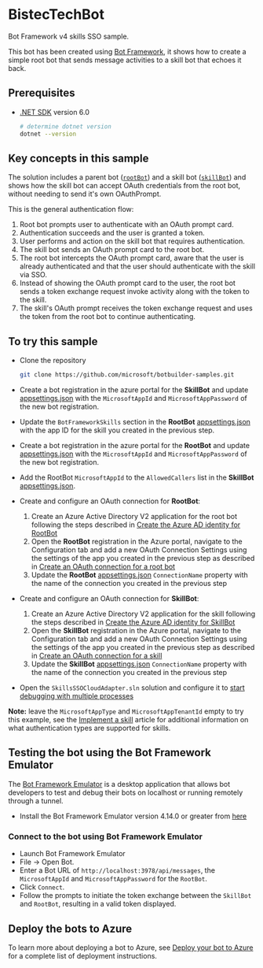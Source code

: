 # BistecTechBot

Bot Framework v4 skills SSO sample.

This bot has been created using [Bot Framework](https://dev.botframework.com), it shows how to create a simple root bot that sends message activities to a skill bot that echoes it back.

## Prerequisites

- [.NET SDK](https://dotnet.microsoft.com/download) version 6.0

  ```bash
  # determine dotnet version
  dotnet --version
  ```

## Key concepts in this sample

The solution includes a parent bot ([`rootBot`](RootBot/Bots/RootBot.cs)) and a skill bot ([`skillBot`](SkillBot/Bots/SkillBot.cs)) and shows how the skill bot can accept OAuth credentials from the root bot, without needing to send it's own OAuthPrompt.

This is the general authentication flow:

1. Root bot prompts user to authenticate with an OAuth prompt card.
2. Authentication succeeds and the user is granted a token.
3. User performs and action on the skill bot that requires authentication.
4. The skill bot sends an OAuth prompt card to the root bot.
5. The root bot intercepts the OAuth prompt card, aware that the user is already authenticated and that the user should authenticate with the skill via SSO.
6. Instead of showing the OAuth prompt card to the user, the root bot sends a token exchange request invoke activity along with the token to the skill.
7. The skill's OAuth prompt receives the token exchange request and uses the token from the root bot to continue authenticating.

## To try this sample

- Clone the repository

    ```bash
    git clone https://github.com/microsoft/botbuilder-samples.git
    ```

- Create a bot registration in the azure portal for the **SkillBot** and update [appsettings.json](SkillBot/appsettings.json) with the `MicrosoftAppId` and `MicrosoftAppPassword` of the new bot registration.
- Update the `BotFrameworkSkills` section in the **RootBot** [appsettings.json](RootBot/appsettings.json) with the app ID for the skill you created in the previous step.
- Create a bot registration in the azure portal for the **RootBot** and update [appsettings.json](RootBot/appsettings.json) with the `MicrosoftAppId` and `MicrosoftAppPassword` of the new bot registration.
- Add the RootBot `MicrosoftAppId` to the `AllowedCallers` list in the **SkillBot** [appsettings.json](SkillBot/appsettings.json).
- Create and configure an OAuth connection for **RootBot**:
  1. Create an Azure Active Directory V2 application for the root bot following the steps described in [Create the Azure AD identity for RootBot](https://docs.microsoft.com/en-us/azure/bot-service/bot-builder-authentication-sso?view=azure-bot-service-4.0&tabs=csharp%2Ceml#create-the-azure-ad-identity-for-rootbot)
  1. Open the **RootBot** registration in the Azure portal, navigate to the Configuration tab and add a new OAuth Connection Settings using the settings of the app you created in the previous step as described in [Create an OAuth connection for a root bot](https://docs.microsoft.com/en-us/azure/bot-service/bot-builder-authentication-sso?view=azure-bot-service-4.0&tabs=csharp%2Ceml#create-an-oauth-connection-settings)
  1. Update the **RootBot** [appsettings.json](SkillBot/appsettings.json) `ConnectionName` property with the name of the connection you created in the previous step
- Create and configure an OAuth connection for **SkillBot**:
  1. Create an Azure Active Directory V2 application for the skill following the steps described in [Create the Azure AD identity for SkillBot](https://docs.microsoft.com/en-us/azure/bot-service/bot-builder-authentication-sso?view=azure-bot-service-4.0&tabs=csharp%2Ceml#create-the-azure-ad-identity-for-skillbot)
  2. Open the **SkillBot** registration in the Azure portal, navigate to the Configuration tab and add a new OAuth Connection Settings using the settings of the app you created in the previous step as described in [Create an OAuth connection for a skill](https://docs.microsoft.com/en-us/azure/bot-service/bot-builder-authentication-sso?view=azure-bot-service-4.0&tabs=csharp%2Ceml#create-an-oauth-connection-settings-1)
  3. Update the **SkillBot** [appsettings.json](SkillBot/appsettings.json) `ConnectionName` property with the name of the connection you created in the previous step
- Open the `SkillsSSOCloudAdapter.sln` solution and configure it to [start debugging with multiple processes](https://docs.microsoft.com/en-us/visualstudio/debugger/debug-multiple-processes?view=vs-2019#start-debugging-with-multiple-processes)

**Note:** leave the `MicrosoftAppType` and `MicrosoftAppTenantId` empty to try this example, see the [Implement a skill](https://docs.microsoft.com/en-us/azure/bot-service/skill-implement-skill?view=azure-bot-service-4.0&tabs=cs) article for additional information on what authentication types are supported for skills.

## Testing the bot using the Bot Framework Emulator

The [Bot Framework Emulator](https://github.com/microsoft/botframework-emulator) is a desktop application that allows bot developers to test and debug their bots on localhost or running remotely through a tunnel.

- Install the Bot Framework Emulator version 4.14.0 or greater from [here](https://github.com/Microsoft/BotFramework-Emulator/releases)

### Connect to the bot using Bot Framework Emulator

- Launch Bot Framework Emulator
- File -> Open Bot.
- Enter a Bot URL of `http://localhost:3978/api/messages`, the `MicrosoftAppId` and `MicrosoftAppPassword` for the `RootBot`.
- Click `Connect`.
- Follow the prompts to initiate the token exchange between the `SkillBot` and `RootBot`, resulting in a valid token displayed.

## Deploy the bots to Azure

To learn more about deploying a bot to Azure, see [Deploy your bot to Azure](https://aka.ms/azuredeployment) for a complete list of deployment instructions.
